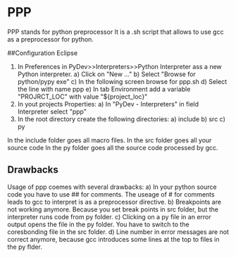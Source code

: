 # PPP
PPP stands for python preprocessor
It is a .sh script that allows to use gcc as a preprocessor for python.

##Configuration Eclipse
1. In Preferences in PyDev>>Interpreters>>Python Interpreter ass a new Python interpreter.
a) Click on "New ..."
b) Select "Browse for python/pypy exe"
c) In the following screen browse for ppp.sh
d) Select the line with name ppp
e) In tab Environment add a variable "PROJRCT_LOC" with value "${project_loc}"
2. In yout projects Properties:
a) In "PyDev - Interpreters" in field Interpreter select "ppp"
3. In the root directory create the following directories:
a) include
b) src
c) py

In the include folder goes all macro files.
In the src folder goes all your source code
In the py folder goes all the source code processed by gcc.

## Drawbacks
Usage of ppp coemes with several drawbacks:
a) In your python source code you have to use ## for comments.
   The useage of # for comments leads to gcc to interpret is as a preprocessor directive.
b) Breakpoints are not working anymore. Because you set break points in src folder, but the
   interpreter runs code from py folder.
c) Clicking on a py file in an error output opens the file in the py folder.
   You have to switch to the coresbonding file in the src folder.
d) Line number in error messages are not correct anymore, because gcc introduces some 
   lines at the top to files in the py flder.